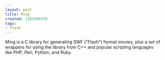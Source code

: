 ```yaml
---
layout: post
title: Ming
created: 1103600350
tags:
- Flash
---
```

Ming is a C library for generating SWF ("Flash") format movies, plus a set of wrappers for using the library from C++ and popular scripting languages like PHP, Perl, Python, and Ruby.
